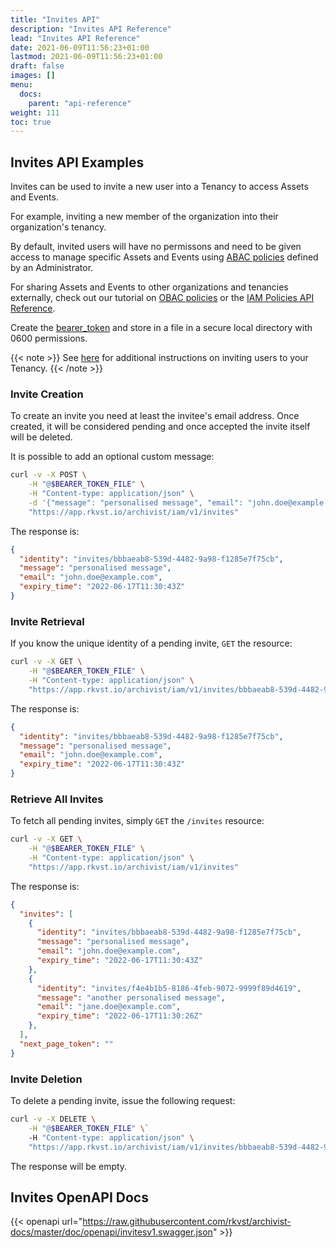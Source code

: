 ```yaml
---
title: "Invites API"
description: "Invites API Reference"
lead: "Invites API Reference"
date: 2021-06-09T11:56:23+01:00
lastmod: 2021-06-09T11:56:23+01:00
draft: false
images: []
menu:
  docs:
    parent: "api-reference"
weight: 111
toc: true
---
```

## Invites API Examples

Invites can be used to invite a new user into a Tenancy to access Assets and Events.

For example, inviting a new member of the organization into their organization's tenancy.

By default, invited users will have no permissons and need to be given access to manage specific Assets and Events using [ABAC policies](../../rkvst-basics/managing-access-to-an-asset-with-abac/index.md) defined by an Administrator.

For sharing Assets and Events to other organizations and tenancies externally, check out our tutorial on [OBAC policies](../../rkvst-basics/sharing-assets-with-obac/index.md) or the [IAM Policies API Reference](../iam-policies-api/index.md).

Create the [bearer_token](../../setup-and-administration/getting-access-tokens-using-app-registrations) and store in a file in a secure local directory with 0600 permissions.

{{< note >}}
See [here](http://docs.rkvst.com/docs/overview/identity-and-access-management/#how-do-i-add-users-to-my-organization) for additional instructions on inviting users to your Tenancy.
{{< /note >}}

### Invite Creation

To create an invite you need at least the invitee's email address. Once created, it will be considered pending and once accepted the invite itself will be deleted.

It is possible to add an optional custom message:

```bash
curl -v -X POST \
    -H "@$BEARER_TOKEN_FILE" \
    -H "Content-type: application/json" \
    -d '{"message": "personalised message", "email": "john.doe@example.com"}' \
    "https://app.rkvst.io/archivist/iam/v1/invites"
```

The response is:

```json
{
  "identity": "invites/bbbaeab8-539d-4482-9a98-f1285e7f75cb",
  "message": "personalised message",
  "email": "john.doe@example.com",
  "expiry_time": "2022-06-17T11:30:43Z"
}
```

### Invite Retrieval

If you know the unique identity of a pending invite, `GET` the resource:

```bash
curl -v -X GET \
    -H "@$BEARER_TOKEN_FILE" \
    -H "Content-type: application/json" \
    "https://app.rkvst.io/archivist/iam/v1/invites/bbbaeab8-539d-4482-9a98-f1285e7f75cb"
```

The response is:

```json
{
  "identity": "invites/bbbaeab8-539d-4482-9a98-f1285e7f75cb",
  "message": "personalised message",
  "email": "john.doe@example.com",
  "expiry_time": "2022-06-17T11:30:43Z"
}
```

### Retrieve All Invites

To fetch all pending invites, simply `GET` the `/invites` resource:

```bash
curl -v -X GET \
    -H "@$BEARER_TOKEN_FILE" \
    -H "Content-type: application/json" \
    "https://app.rkvst.io/archivist/iam/v1/invites"
```

The response is:

```json
{
  "invites": [
    {
      "identity": "invites/bbbaeab8-539d-4482-9a98-f1285e7f75cb",
      "message": "personalised message",
      "email": "john.doe@example.com",
      "expiry_time": "2022-06-17T11:30:43Z"
    },
    {
      "identity": "invites/f4e4b1b5-8186-4feb-9072-9999f89d4619",
      "message": "another personalised message",
      "email": "jane.doe@example.com",
      "expiry_time": "2022-06-17T11:30:26Z"
    },
  ],
  "next_page_token": ""
}
```

### Invite Deletion

To delete a pending invite, issue the following request:

```bash
curl -v -X DELETE \
    -H "@$BEARER_TOKEN_FILE" \`
    -H "Content-type: application/json" \
    "https://app.rkvst.io/archivist/iam/v1/invites/bbbaeab8-539d-4482-9a98-f1285e7f75cb"
```

The response will be empty.


## Invites OpenAPI Docs

{{< openapi url="https://raw.githubusercontent.com/rkvst/archivist-docs/master/doc/openapi/invitesv1.swagger.json" >}}